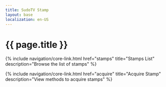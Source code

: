 ```yaml
---
title: SudoTV Stamp
layout: base
localization: en-US
---
```


# {{ page.title }}

{% include navigation/core-link.html
    href="stamps"
    title="Stamps List"
    description="Browse the list of stamps"
%}

{% include navigation/core-link.html
    href="acquire"
    title="Acquire Stamp"
    description="View methods to acquire stamps"
%}